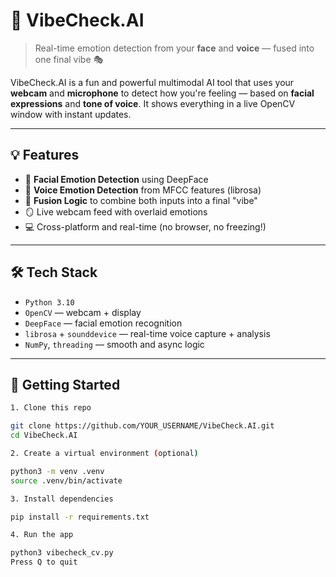 # 🧠 VibeCheck.AI

> Real-time emotion detection from your **face** and **voice** — fused into one final vibe 🎭

VibeCheck.AI is a fun and powerful multimodal AI tool that uses your **webcam** and **microphone** to detect how you're feeling — based on **facial expressions** and **tone of voice**. It shows everything in a live OpenCV window with instant updates.

---

<!-- ## 🎬 Demo

![Demo GIF](assets/demo.gif)  
*(Optional — add a screen recording or screenshot here)*

--- -->

## 💡 Features

- 🧠 **Facial Emotion Detection** using DeepFace
- 🎤 **Voice Emotion Detection** from MFCC features (librosa)
- 🔀 **Fusion Logic** to combine both inputs into a final "vibe"
- 🪞 Live webcam feed with overlaid emotions
- 💻 Cross-platform and real-time (no browser, no freezing!)

---

## 🛠️ Tech Stack

- `Python 3.10`
- `OpenCV` — webcam + display
- `DeepFace` — facial emotion recognition
- `librosa` + `sounddevice` — real-time voice capture + analysis
- `NumPy`, `threading` — smooth and async logic

---

## 🚀 Getting Started


```bash
1. Clone this repo

git clone https://github.com/YOUR_USERNAME/VibeCheck.AI.git
cd VibeCheck.AI

2. Create a virtual environment (optional)

python3 -m venv .venv
source .venv/bin/activate

3. Install dependencies

pip install -r requirements.txt

4. Run the app

python3 vibecheck_cv.py
Press Q to quit

